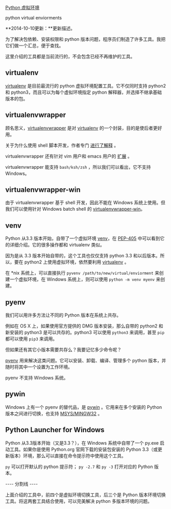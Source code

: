 [Python 虚拟环境](http://zengrong.net/post/2167.htm)

python virtual enviorments

**2014-10-10更新：**更新描述。

为了解决包依赖、安装权限和 python 版本问题，程序员们制造了许多工具。我把它们做一个汇总，便于查找。

这里介绍的工具都是当前流行的，不会包含已经不再维护的工具。<!--more-->

## virtualenv

[virtualenv][2] 是目前最流行的 python 虚拟环境配置工具。它不仅同时支持 python2 和 python3，而且可以为每个虚拟环境指定 python 解释器，并选择不继承基础版本的包。

## virtualenvwrapper

顾名思义，[virtualenvwrapper][6] 是对 [virtualenv][2] 的一个封装，目的是使后者更好用。

关于为什么使用 shell 脚本开发，作者专门 [进行了解释][9] 。

virtualenvwrapper 还有针对 vim 用户和 emacs 用户的 [扩展][8] 。

virtualenvwrapper 能支持 `bash/ksh/zsh` ，所以我们可以看出，它不支持 Windows。

## virtualenvwrapper-win

由于 virtualenvwrapper 基于 shell 开发，因此不能在 Windows 系统上使用。但我们可以使用针对 Windows batch shell 的 [virtualenvwrapper-win][7]。

## venv

Python 从3.3 版本开始，自带了一个虚拟环境 [venv][1]，在 [PEP-405][3] 中可以看到它的详细介绍。它的很多操作都和 virtualenv 类似。

因为是从 3.3 版本开始自带的，这个工具也仅仅支持 python 3.3 和以后版本。所以，要在 python2 上使用虚拟环境，依然要利用 [virtualenv][2] 。

在 *nix 系统上，可以直接执行 `pyvenv /path/to/new/virtual/enviorment` 来创建一个虚拟环境，在 Windows 系统上，则可以使用 `python -m venv myenv` 来创建。

## pyenv

我们可以用许多方法让不同的 Python 版本在系统上共存。

例如在 OS X 上，如果使用官方提供的 DMG 版本安装，那么自带的 python2 和新安装的 python3 是可以共存的。python3 可以使用 `python3` 来调用，甚至 `pip` 都可以使用 `pip3` 来调用。

但如果还有其它小版本需要共存么？我要记忆多少命令呢？

[pyenv][5] 用来解决这类问题。它可以安装、卸载、编译、管理多个 python 版本，并随时将其中一个设置为工作环境。

pyenv 不支持 Windows 系统。 

## pywin

Windows 上有一个 pyenv 的替代品，是 [pywin][10] 。它用来在多个安装的 Python 版本之间进行切换，也支持 [MSYS/MINGW32][11] 。

## Python Launcher for Windows

Python 从3.3版本开始（又是3.3？），在 Windows 系统中自带了一个 py.exe 启动工具。如果你是使用 Python.org 官网下载的安装包安装的 Python 3.3（或更新版本）环境，那么可以直接在命令提示符中使用这个工具。

`py` 可以打开默认的 python 提示符； `py -2.7` 和 `py -3` 打开对应的 Python 版本。

---- 分割线 ----

上面介绍的工具中，前四个是虚拟环境切换工具，后三个是 Python 版本环境切换工具。将这两套工具结合使用，可以完美解决 python 多版本环境的问题。

[1]: https://docs.python.org/3/library/venv.html
[2]: http://www.virtualenv.org/
[3]: http://legacy.python.org/dev/peps/pep-0405/
[5]: https://github.com/yyuu/pyenv
[6]: https://bitbucket.org/dhellmann/virtualenvwrapper
[7]: https://pypi.python.org/pypi/virtualenvwrapper-win
[8]: http://virtualenvwrapper.readthedocs.org/en/latest/extensions.html
[9]: http://virtualenvwrapper.readthedocs.org/en/latest/design.html
[10]: https://github.com/davidmarble/pywin
[11]: http://zengrong.net/post/1557.htm
[12]: https://docs.python.org/3/using/windows.html#launcher
